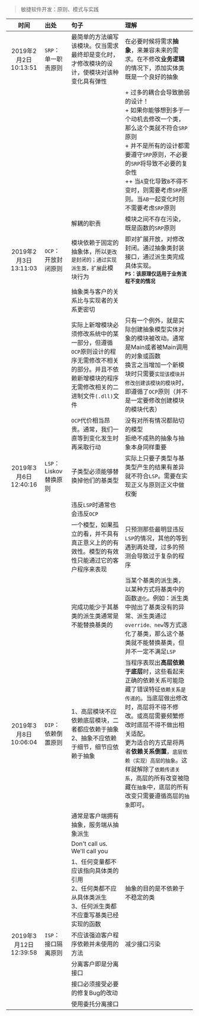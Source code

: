 > 敏捷软件开发：原则、模式与实践

|时间|出处|句子|理解|
| :----------: | :--- | :--- | :--- |
|2019年2月2日 10:13:51|`SRP`：单一职责原则|最简单的方法编写该模块。仅当需求最终却是变化时，才修改模块的设计，使模块对该种变化具有弹性|在必要时候将需求**抽象**，来兼容未来的需求。在不修改**业务逻辑**的情况下，添加实体类既是一个良好的抽象
|||| + 过多的耦合会导致脆弱的设计！<br /> + 如果你能够想到多于一个动机去修改一个类，那么这个类就不符合`SRP`原则<br /> + 并不是所有的设计都需要遵守`SRP`原则，不必要的`SRP`将导致不必要的复杂性<br /> ++ 当`A`变化导致`B`不得不变时，则需要考虑`SRP`原则。当`AB`一起变化时则不需要考虑`SRP`原则<br />|
|||解耦的职责|模块之间不存在污染，既是函数的`SRP`原则
|2019年2月3日 13:11:03|`OCP`：开放封闭原则|模块依赖于固定的抽象体，所以`更改是封闭的；通过实现派生类，扩展`此模块行为|即对扩展开放，对修改封闭。通过抽象类封装接口，通过派生类完成具体实现。<br />**`PS：该原理仅适用于业务流程不变的情况`**
|||抽象类与客户的关系比与实现者的关系更密切
|||实际上新增模块必须修改系统中的某一部分，但遵循`OCP`原则设计的程序无需修改不相关的部分。并且不依赖新增模块的程序无需修改相关的二进制文件`(.dll)`文件|只有一个例外，就是实际创建抽象模型实体对象的模块被改动。通常是Main或者被Main调用的对象或函数<br />换言之当增加一个新模块时只需要`实现该模块并修改创建该模块的模块`时，即遵循了`OCP`原则（并不是一定要修改创建模块的模块代表）
|||`OCP`代价相当昂贵。通常，我们一直等到变化发生时再采取行动|没有对所有情况都贴切的模型<br />拒绝不成熟的抽象与抽象本身同样重要
|2019年3月6日 12:40:16|`LSP`：Liskov替换原则|子类型必须能够替换掉他们的基类型|实际上只要子类型与基类型产生的结果有差异就不符合`LSP`。需要在实现正义与原则正义中做权衡
|||违反`LSP`时通常也会违反`OCP`
|||一个模型，如果孤立的看，并不具有真正意义上的的有效性。模型的有效性只能通过它的客户程序来表现|只预测那些最明显违反`LSP`的情况，其他的等到遇到再处理，过多的预测会导致过于复杂的程序
|||完成功能少于其基类的派生类通常是不能替换基类的|当某个基类的派生类，以某种方式将基类中的函数`退化`。例如：派生类中抛出了基类没有的异常、派生类通过`override、new`等方式退化了基类，那么这个基类就不能替换基类，但并不一定不满足`LSP`
|2019年3月8日 10:06:04|`DIP`：依赖倒置原则|1、高层模块不应依赖底层模块，二者都应依赖于抽象<br />2、抽象不应依赖于细节，细节应依赖于抽象|当程序表现出**高层依赖于底层**时，这些看起来正确的依赖关系可能隐藏了错误特征`依赖关系是传递的`。当底层做出修改时，高层将不得不修改。或高层需要频繁修改时底层不得不做出相关适配。<br />更为适合的方式是将两者**依赖关系倒置**，`底层依赖（实现）高层的抽象`。这样就解除了`依赖传递关系`，高层的所有改变被隐藏在`抽象`中，底层的所有改变只需要遵循高层的`抽象`即可。
|||通常是客户端拥有抽象，服务端从抽象派生
|||Don't call us. We'll call you
|||1、任何变量都不应该指向具体类的引用<br />2、任何类都不应从具体类派生<br />3、任何派生类都不应重写基类已经实现的函数|抽象的目的是不依赖于不稳定的类
|2019年3月12日 12:39:58|`ISP`：接口隔离原则|不应该强迫客户程序依赖并未使用的方法|减少接口污染
|||分离客户即是分离接口
|||接口必须接受必要的修复Bug的改动
|||使用委托分离接口